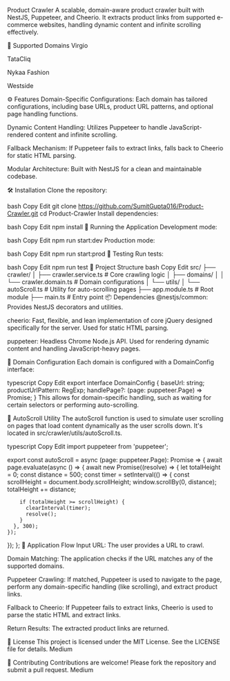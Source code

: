 Product Crawler
A scalable, domain-aware product crawler built with NestJS, Puppeteer, and Cheerio. It extracts product links from supported e-commerce websites, handling dynamic content and infinite scrolling effectively.​

🧭 Supported Domains
Virgio

TataCliq

Nykaa Fashion

Westside

⚙️ Features
Domain-Specific Configurations: Each domain has tailored configurations, including base URLs, product URL patterns, and optional page handling functions.

Dynamic Content Handling: Utilizes Puppeteer to handle JavaScript-rendered content and infinite scrolling.

Fallback Mechanism: If Puppeteer fails to extract links, falls back to Cheerio for static HTML parsing.

Modular Architecture: Built with NestJS for a clean and maintainable codebase.​

🛠️ Installation
Clone the repository:

bash
Copy
Edit
git clone https://github.com/SumitGupta016/Product-Crawler.git
cd Product-Crawler
Install dependencies:

bash
Copy
Edit
npm install
🚀 Running the Application
Development mode:

bash
Copy
Edit
npm run start:dev
Production mode:

bash
Copy
Edit
npm run start:prod
🧪 Testing
Run tests:

bash
Copy
Edit
npm run test
📁 Project Structure
bash
Copy
Edit
src/
├── crawler/
│ ├── crawler.service.ts # Core crawling logic
│ ├── domains/
│ │ └── crawler.domain.ts # Domain configurations
│ └── utils/
│ └── autoScroll.ts # Utility for auto-scrolling pages
├── app.module.ts # Root module
├── main.ts # Entry point
📦 Dependencies
@nestjs/common: Provides NestJS decorators and utilities.

cheerio: Fast, flexible, and lean implementation of core jQuery designed specifically for the server. Used for static HTML parsing.

puppeteer: Headless Chrome Node.js API. Used for rendering dynamic content and handling JavaScript-heavy pages.​

🧩 Domain Configuration
Each domain is configured with a DomainConfig interface:​

typescript
Copy
Edit
export interface DomainConfig {
baseUrl: string;
productUrlPattern: RegExp;
handlePage?: (page: puppeteer.Page) => Promise<void>;
}
This allows for domain-specific handling, such as waiting for certain selectors or performing auto-scrolling.​

🔧 AutoScroll Utility
The autoScroll function is used to simulate user scrolling on pages that load content dynamically as the user scrolls down. It's located in src/crawler/utils/autoScroll.ts.​

typescript
Copy
Edit
import puppeteer from 'puppeteer';

export const autoScroll = async (page: puppeteer.Page): Promise<void> => {
await page.evaluate(async () => {
await new Promise<void>((resolve) => {
let totalHeight = 0;
const distance = 500;
const timer = setInterval(() => {
const scrollHeight = document.body.scrollHeight;
window.scrollBy(0, distance);
totalHeight += distance;

        if (totalHeight >= scrollHeight) {
          clearInterval(timer);
          resolve();
        }
      }, 300);
    });

});
};
🧠 Application Flow
Input URL: The user provides a URL to crawl.

Domain Matching: The application checks if the URL matches any of the supported domains.

Puppeteer Crawling: If matched, Puppeteer is used to navigate to the page, perform any domain-specific handling (like scrolling), and extract product links.

Fallback to Cheerio: If Puppeteer fails to extract links, Cheerio is used to parse the static HTML and extract links.

Return Results: The extracted product links are returned.​

📄 License
This project is licensed under the MIT License. See the LICENSE file for details.​
Medium

🤝 Contributing
Contributions are welcome! Please fork the repository and submit a pull request.​
Medium
